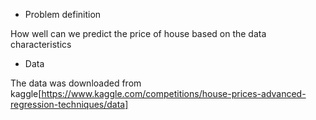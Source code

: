  * Problem definition
 
How well can we predict the price of house based on the data  characteristics

* Data

The data was downloaded from kaggle[https://www.kaggle.com/competitions/house-prices-advanced-regression-techniques/data] 

